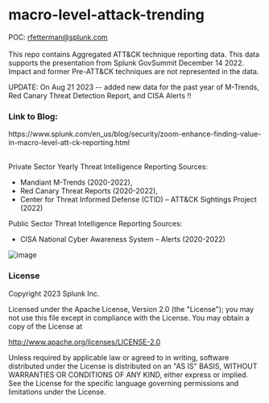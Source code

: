 # macro-level-attack-trending
POC: rfetterman@splunk.com </br></br>
This repo contains Aggregated ATT&amp;CK technique reporting data. This data supports the presentation from Splunk GovSummit December 14 2022. Impact and former Pre-ATT&CK techniques are not represented in the data.

UPDATE: On Aug 21 2023 -- added new data for the past year of M-Trends, Red Canary Threat Detection Report, and CISA Alerts ‼️

<h3>Link to Blog:</h3> https://www.splunk.com/en_us/blog/security/zoom-enhance-finding-value-in-macro-level-att-ck-reporting.html</br></br>

Private Sector Yearly Threat Intelligence Reporting Sources:
- Mandiant M-Trends (2020-2022), 
- Red Canary Threat Reports (2020-2022), 
- Center for Threat Informed Defense (CTID) – ATT&CK Sightings Project (2022)

Public Sector Threat Intelligence Reporting Sources:
- CISA National Cyber Awareness System – Alerts (2020-2022)

![image](3d-scatter.gif)

### License

Copyright 2023 Splunk Inc.

Licensed under the Apache License, Version 2.0 (the "License"); 
you may not use this file except in compliance with the License. 
You may obtain a copy of the License at

http://www.apache.org/licenses/LICENSE-2.0

Unless required by applicable law or agreed to in writing, 
software distributed under the License is distributed on an "AS IS" BASIS, 
WITHOUT WARRANTIES OR CONDITIONS OF ANY KIND, either express or implied.
See the License for the specific language governing permissions and limitations under the License.
